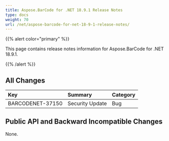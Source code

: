 ```yaml
---
title: Aspose.BarCode for .NET 18.9.1 Release Notes
type: docs
weight: 70
url: /net/aspose-barcode-for-net-18-9-1-release-notes/
---
```


{{% alert color="primary" %}} 

This page contains release notes information for Aspose.BarCode for .NET 18.9.1.

{{% /alert %}} 
## **All Changes**

|**Key**|**Summary**|**Category**|
| :- | :- | :- |
|BARCODENET-37150|Security Update|Bug|
## **Public API and Backward Incompatible Changes**
None.
